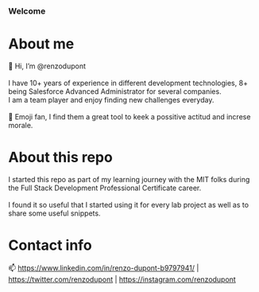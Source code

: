 ### Welcome

# About me

👋 Hi, I’m @renzodupont<br/><br/>
I have 10+ years of experience in different development technologies, 8+ being Salesforce Advanced Administrator for several companies.<br/>
I am a team player and enjoy finding new challenges everyday.<br/><br/>
💞️ Emoji fan, I find them a great tool to keek a possitive actitud and increse morale.

# About this repo

I started this repo as part of my learning journey with the MIT folks during the Full Stack Development Professional Certificate career.<br/><br/>
I found it so useful that I started using it for every lab project as well as to share some useful snippets.<br/>

# Contact info

📫 https://www.linkedin.com/in/renzo-dupont-b9797941/ | https://twitter.com/renzodupont | https://instagram.com/renzodupont